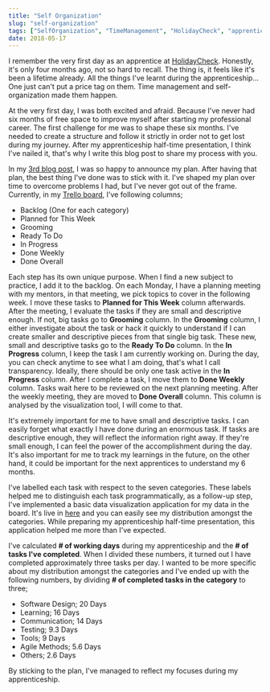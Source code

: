 ```yaml
---
title: "Self Organization"
slug: "self-organization"
tags: ["SelfOrganization", "TimeManagement", "HolidayCheck", "apprenticeship"]
date: 2018-05-17
---
```


I remember the very first day as an apprentice at [HolidayCheck](https://twitter.com/holidaychecklab). Honestly, it's only four months ago, not so hard to recall. The thing is, it feels like it's been a lifetime already. All the things I've learnt during the apprenticeship... One just can't put a price tag on them. Time management and self-organization made them happen.

At the very first day, I was both excited and afraid. Because I've never had six months of free space to improve myself after starting my professional career. The first challenge for me was to shape these six months. I've needed to create a structure and follow it strictly in order not to get lost during my journey. After my apprenticeship half-time presentation, I think I've nailed it, that's why I write this blog post to share my process with you.

In my [3rd blog post](https://www.sengitu.com/posts/no-estimates/), I was so happy to announce my plan. After having that plan, the best thing I've done was to stick with it. I've shaped my plan over time to overcome problems I had, but I've never got out of the frame. Currently, in my [Trello board](https://trello.com/b/KlLdup7o/ugurcan-sengit-apprenticeship-board), I've following columns;

* Backlog (One for each category)
* Planned for This Week
* Grooming
* Ready To Do
* In Progress
* Done Weekly
* Done Overall

Each step has its own unique purpose. When I find a new subject to practice, I add it to the backlog. On each Monday, I have a planning meeting with my mentors, in that meeting, we pick topics to cover in the following week. I move these tasks to **Planned for This Week** column afterwards. After the meeting, I evaluate the tasks if they are small and descriptive enough. If not, big tasks go to **Grooming** column. In the **Grooming** column, I either investigate about the task or hack it quickly to understand if I can create smaller and descriptive pieces from that single big task. These new, small and descriptive tasks go to the **Ready To Do** column. In the **In Progress** column, I keep the task I am currently working on. During the day, you can check anytime to see what I am doing, that's what I call transparency. Ideally, there should be only one task active in the **In Progress** column. After I complete a task, I move them to **Done Weekly** column. Tasks wait here to be reviewed on the next planning meeting. After the weekly meeting, they are moved to **Done Overall** column. This column is analysed by the visualization tool, I will come to that.

It's extremely important for me to have small and descriptive tasks. I can easily forget what exactly I have done during an enormous task. If tasks are descriptive enough, they will reflect the information right away. If they're small enough, I can feel the power of the accomplishment during the day. It's also important for me to track my learnings in the future, on the other hand, it could be important for the next apprentices to understand my 6 months.

I've labelled each task with respect to the seven categories. These labels helped me to distinguish each task programmatically, as a follow-up step, I've implemented a basic data visualization application for my data in the board. It's live in [here](https://gracious-booth-c323f1.netlify.com/) and you can easily see my distribution amongst the categories. While preparing my apprenticeship half-time presentation, this application helped me more than I've expected.

I've calculated **# of working days** during my apprenticeship and the **# of tasks I've completed**. When I divided these numbers, it turned out I have completed approximately three tasks per day. I wanted to be more specific about my distribution amongst the categories and I've ended up with the following numbers, by dividing **# of completed tasks in the category** to three;

* Software Design; 20 Days
* Learning; 16 Days
* Communication; 14 Days
* Testing; 9.3 Days
* Tools; 9 Days
* Agile Methods; 5.6 Days
* Others; 2.6 Days

By sticking to the plan, I've managed to reflect my focuses during my apprenticeship.